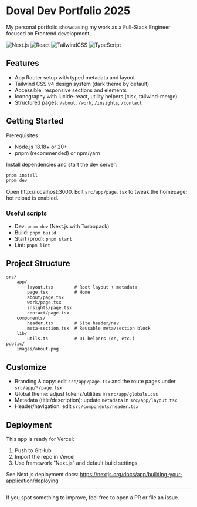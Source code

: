 # Doval Dev Portfolio 2025

My personal portfolio showcasing my work as a Full-Stack Engineer focused on Frontend development,

![Next.js](https://img.shields.io/badge/Next.js-15-black?logo=nextdotjs) ![React](https://img.shields.io/badge/React-19-087ea4?logo=react&logoColor=white) ![TailwindCSS](https://img.shields.io/badge/TailwindCSS-4-38b2ac?logo=tailwindcss&logoColor=white) ![TypeScript](https://img.shields.io/badge/TypeScript-5-3178c6?logo=typescript&logoColor=white)

## Features

- App Router setup with typed metadata and layout
- Tailwind CSS v4 design system (dark theme by default)
- Accessible, responsive sections and elements
- Iconography with lucide-react, utility helpers (clsx, tailwind-merge)
- Structured pages: `/about`, `/work`, `/insights`, `/contact`

## Getting Started

Prerequisites

- Node.js 18.18+ or 20+
- pnpm (recommended) or npm/yarn

Install dependencies and start the dev server:

```bash
pnpm install
pnpm dev
```

Open http://localhost:3000. Edit `src/app/page.tsx` to tweak the homepage; hot reload is enabled.

### Useful scripts

- Dev: `pnpm dev` (Next.js with Turbopack)
- Build: `pnpm build`
- Start (prod): `pnpm start`
- Lint: `pnpm lint`

## Project Structure

```
src/
	app/
		layout.tsx        # Root layout + metadata
		page.tsx          # Home
		about/page.tsx
		work/page.tsx
		insights/page.tsx
		contact/page.tsx
	components/
		header.tsx        # Site header/nav
		meta-section.tsx  # Reusable meta/section block
	lib/
		utils.ts          # UI helpers (cn, etc.)
public/
	images/about.png
```

## Customize

- Branding & copy: edit `src/app/page.tsx` and the route pages under `src/app/*/page.tsx`
- Global theme: adjust tokens/utilities in `src/app/globals.css`
- Metadata (title/description): update `metadata` in `src/app/layout.tsx`
- Header/navigation: edit `src/components/header.tsx`

## Deployment

This app is ready for Vercel:

1. Push to GitHub
2. Import the repo in Vercel
3. Use framework “Next.js” and default build settings

See Next.js deployment docs: https://nextjs.org/docs/app/building-your-application/deploying

---

If you spot something to improve, feel free to open a PR or file an issue.
